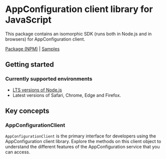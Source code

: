 # AppConfiguration client library for JavaScript

This package contains an isomorphic SDK (runs both in Node.js and in browsers) for AppConfiguration client.



[Package (NPM)](https://www.npmjs.com/package/@msinternal/appconfiguration) |
[Samples](https://github.com/Azure-Samples/azure-samples-js-management)

## Getting started

### Currently supported environments

- [LTS versions of Node.js](https://nodejs.org/about/releases/)
- Latest versions of Safari, Chrome, Edge and Firefox.






## Key concepts

### AppConfigurationClient

`AppConfigurationClient` is the primary interface for developers using the AppConfiguration client library. Explore the methods on this client object to understand the different features of the AppConfiguration service that you can access.

